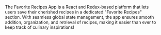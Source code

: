 The Favorite Recipes App is a React and Redux-based platform that lets users save their cherished recipes in a dedicated "Favorite Recipes" section. With seamless global state management, the app ensures smooth addition, organization, and retrieval of recipes, making it easier than ever to keep track of culinary inspirations!